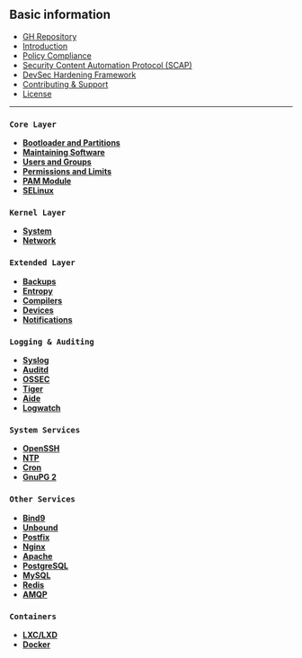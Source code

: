## Basic information

  * [GH Repository](https://github.com/trimstray/the-practical-linux-hardening-guide)
  * [Introduction](https://github.com/trimstray/the-practical-linux-hardening-guide#introduction)
  * [Policy Compliance](https://github.com/trimstray/the-practical-linux-hardening-guide#policy-compliance)
  * [Security Content Automation Protocol (SCAP)](https://github.com/trimstray/the-practical-linux-hardening-guide#security-content-automation-protocol-scap)
  * [DevSec Hardening Framework](https://github.com/trimstray/the-practical-linux-hardening-guide#devsec-hardening-framework)
  * [Contributing & Support](https://github.com/trimstray/the-practical-linux-hardening-guide#contributing--support)
  * [License](https://github.com/trimstray/the-practical-linux-hardening-guide#license)

***

### `Core Layer`

- **[Bootloader and Partitions](https://github.com/trimstray/the-practical-linux-hardening-guide/wiki/Bootloader-and-Partitions)**
- **[Maintaining Software](https://github.com/trimstray/the-practical-linux-hardening-guide/wiki/Maintaining-Software)**
- **[Users and Groups](https://github.com/trimstray/the-practical-linux-hardening-guide/wiki/Users-and-Groups)**
- **[Permissions and Limits](https://github.com/trimstray/the-practical-linux-hardening-guide/wiki/Permissions-and-Limits)**
- **[PAM Module](https://github.com/trimstray/the-practical-linux-hardening-guide/wiki/PAM-Module)**
- **[SELinux](https://github.com/trimstray/the-practical-linux-hardening-guide/wiki/SELinux)**

### `Kernel Layer`

- **[System](#)**
- **[Network](#)**

### `Extended Layer`

- **[Backups](#)**
- **[Entropy](#)**
- **[Compilers](#)**
- **[Devices](#)**
- **[Notifications](#)**

### `Logging & Auditing`

- **[Syslog](#)**
- **[Auditd](#)**
- **[OSSEC](#)**
- **[Tiger](#)**
- **[Aide](#)**
- **[Logwatch](#)**

### `System Services`

- **[OpenSSH](#)**
- **[NTP](#)**
- **[Cron](#)**
- **[GnuPG 2](#)**

### `Other Services`

- **[Bind9](#)**
- **[Unbound](#)**
- **[Postfix](#)**
- **[Nginx](#)**
- **[Apache](#)**
- **[PostgreSQL](#)**
- **[MySQL](#)**
- **[Redis](#)**
- **[AMQP](#)**

### `Containers`

- **[LXC/LXD](#)**
- **[Docker](#)**
